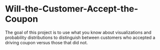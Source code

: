 # Will-the-Customer-Accept-the-Coupon
The goal of this project is to use what you know about visualizations and probability distributions to distinguish between customers who accepted a driving coupon versus those that did not.

